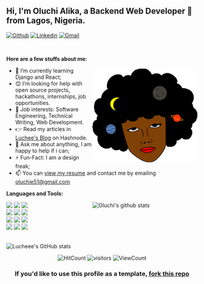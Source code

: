 <!-- Your title -->
## Hi, I'm Oluchi Alika, a Backend Web Developer 🚀 from Lagos, Nigeria.

<!-- Your badges
You can use the website to generate badges: https://shields.io/
-->

[![Github](https://img.shields.io/badge/-Github-000?style=flat&logo=Github&logoColor=white)](https://github.com/Lucheee)
[![Linkedin](https://img.shields.io/badge/-LinkedIn-blue?style=flat&logo=Linkedin&logoColor=white)](https://www.linkedin.com/in/alika-oluchi-7a9093241/)
[![Gmail](https://img.shields.io/badge/-Gmail-c14438?style=flat&logo=Gmail&logoColor=white)](oluchie51@gmail.com)


&nbsp;

<!-- Talking about you -->
**Here are a few stuffs about me:**

<!-- Any image aligned to the right. Beware the width -->
<img width="55%" align="right" alt="Github" src="https://github.com/Lucheee/Lucheee/blob/main/images/image.gif"/>

- 🌱 I’m currently learning Django and React; 
- 😊 I’m looking for help with open source projects, hackathons, internships, job opportunities.
- 💼 Job interests: Software Engineering, Technical Writing, Web Development.
- 👉 Read my articles in [Luchee's Blog](https://luchee.hashnode.dev/) on Hashnode.
- 💬 Ask me about anything, I am happy to help if i can;
- ⚡️ Fun-Fact: I am a design freak;
- 📫 You can [view my resume](https://drive.google.com/file/d/1N1fmVo_F5HmqlJEuY88_TUAikOIYs9iB/view?usp=drivesdk) and contact me by emailing oluchie51@gmail.com

**Languages and Tools:** 

<!-- Your github readme stats
You can use this api: https://github.com/anuraghazra/github-readme-stats
-->
<p>
  <a href="#">
    <img width="55%" align="right" alt="Oluchi's github stats" src="https://github-readme-stats.vercel.app/api?username=Lucheee&show_icons=true&hide_border=true" /> 
  </a>
  
  <!-- Your languages and tools. Be careful with the alignment. 
  You can use this sites to get logos: https://www.vectorlogo.zone or https://simpleicons.org/
  -->
  <code><img width="10%" src="https://www.vectorlogo.zone/logos/pocoo_flask/pocoo_flask-ar21.svg"></code>
  <code><img width="10%" src="https://www.vectorlogo.zone/logos/python/python-ar21.svg"></code>
  <code><img width="10%" src="https://www.vectorlogo.zone/logos/djangoproject/djangoproject-ar21.svg"></code>
  <br />
  <code><img width="10%" src="https://www.vectorlogo.zone/logos/reactjs/reactjs-ar21.svg"></code>
  <code><img width="10%" src="https://www.vectorlogo.zone/logos/mysql/mysql-ar21.svg"></code>
  <code><img width="10%" src="https://www.vectorlogo.zone/logos/sqlite/sqlite-ar21.svg"></code>
  <br />
  <code><img width="10%" src="https://www.vectorlogo.zone/logos/w3_html5/w3_html5-ar21.svg"></code>
  <code><img width="10%" src="https://www.vectorlogo.zone/logos/w3_css/w3_css-ar21.svg"></code>
  <code><img width="10%" src="https://www.vectorlogo.zone/logos/javascript/javascript-ar21.svg"></code>
  <br />
  <code><img width="10%" src="https://www.vectorlogo.zone/logos/git-scm/git-scm-ar21.svg"></code>
  <code><img width="10%" src="https://www.vectorlogo.zone/logos/shell/shell-ar21.svg"></code>
  <code><img width="10%" src="https://www.vectorlogo.zone/logos/visualstudio_code/visualstudio_code-ar21.svg"></code>
</p>

<br> <img align="center" src="https://github-readme-stats.vercel.app/api/top-langs/?username=Lucheee&langs_count=8&layout=compact&hide_border=true" alt="Lucheee's GitHub stats" /> 

<!-- Your hits or visitors
site: http://hits.dwyl.com or https://visitor-badge.glitch.me
Both apis are in trouble due to the number of requests, if you know any other to register visitors, great
-->
<p align="center">
  <img alt="HitCount" src="http://hits.dwyl.com/lucheee/lucheee.svg" />
  <img alt="visitors" src="https://visitor-badge.glitch.me/badge?page_id=lucheee.lucheee" />
  <!-- https://github.com/wesky93/views this is a clone of the hits -->
  <img alt="ViewCount" src="https://views.whatilearened.today/views/github/lucheee/lucheee.svg" />
</p>



<h3 align="center">
  If you'd like to use this profile as a template, <a href="https://github.com/Lucheee/Lucheee">fork this repo<a/>
</h3>
